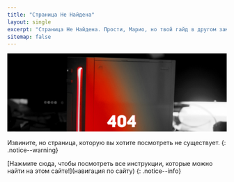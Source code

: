 ```yaml
---
title: "Страница Не Найдена"
layout: single
excerpt: "Страница Не Найдена. Прости, Марио, но твой гайд в другом замке."
sitemap: false
---
```


![404](/images/404.jpg)

Извините, но страница, которую вы хотите посмотреть не существует.
{: .notice--warning}

[Нажмите сюда, чтобы посмотреть все инструкции, которые можно найти на этом сайте!](навигация по сайту)
{: .notice--info}
